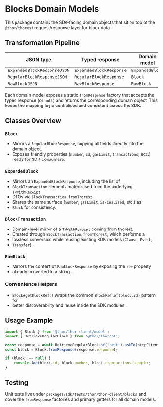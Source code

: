 # Blocks Domain Models

This package contains the SDK-facing domain objects that sit on top of the
`@thor/thorest` request/response layer for block data.

## Transformation Pipeline

| JSON type | Typed response | Domain model |
| --- | --- | --- |
| `ExpandedBlockResponseJSON` | `ExpandedBlockResponse` | `ExpandedBlock` |
| `RegularBlockResponseJSON` | `RegularBlockResponse` | `Block` |
| `RawBlockJSON` | `RawBlockResponse` | `RawBlock` |

Each domain model exposes a static `fromResponse` factory that accepts the
typed response (or `null`) and returns the corresponding domain object. This
keeps the mapping logic centralised and consistent across the SDK.

## Classes Overview

### `Block`
- Mirrors a `RegularBlockResponse`, copying all fields directly into the
  domain object.
- Exposes friendly properties (`number`, `id`, `gasLimit`, `transactions`,
  ecc.) ready for SDK consumers.

### `ExpandedBlock`
- Mirrors an `ExpandedBlockResponse`, including the list of
-  `BlockTransaction` elements materialised from the underlying `TxWithReceipt`
-  DTOs via `BlockTransaction.fromThorest`.
- Shares the same surface (`number`, `gasLimit`, `isFinalized`, etc.) as
- `Block` for consistency.

### `BlockTransaction`
- Domain-level mirror of a `TxWithReceipt` coming from thorest.
- Created through `BlockTransaction.fromThorest`, which performs a
-  lossless conversion while reusing existing SDK models (`Clause`, `Event`,
-  `Transfer`).

### `RawBlock`
- Mirrors the content of `RawBlockResponse` by exposing the `raw` property
- already converted to a string.

### Convenience Helpers
- `Block#getBlockRef()` wraps the common `BlockRef.of(block.id)` pattern for
-  better discoverability and reuse inside the SDK modules.

## Usage Example

```ts
import { Block } from '@thor/thor-client/model';
import { RetrieveRegularBlock } from '@thor/thorest';

const response = await RetrieveRegularBlock.of('best').askTo(httpClient);
const block = Block.fromResponse(response.response);

if (block !== null) {
    console.log(block.id, block.number, block.transactions.length);
}
```

## Testing

Unit tests live under `packages/sdk/tests/thor/thor-client/blocks` and cover
the `fromResponse` factories and primary getters for all domain models.

